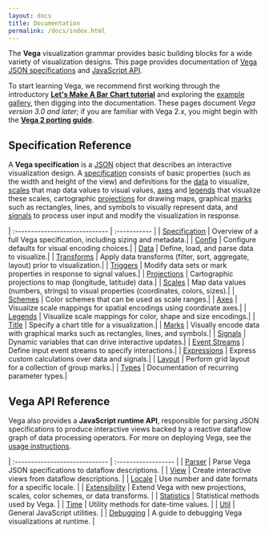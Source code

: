 ```yaml
---
layout: docs
title: Documentation
permalink: /docs/index.html
---
```


The **Vega** visualization grammar provides basic building blocks for a wide variety of visualization designs. This page provides documentation of [Vega JSON specifications](#specification) and [JavaScript API](#api).

To start learning Vega, we recommend first working through the introductory **[Let's Make A Bar Chart tutorial](../tutorials/bar-chart)** and exploring the [example gallery](../examples), then digging into the documentation. These pages document _Vega version 3.0 and later_; if you are familiar with Vega 2.x, you might begin with the [**Vega 2 porting guide**](porting-guide).


## <a name="specification"></a>Specification Reference

A **Vega specification** is a [JSON](http://en.wikipedia.org/wiki/JSON) object that describes an interactive visualization design. A [specification](specification) consists of basic properties (such as the width and height of the view) and definitions for the [data](data) to visualize, [scales](scales) that map data values to visual values, [axes](axes) and [legends](legends) that visualize these scales, cartographic [projections](projections) for drawing maps, graphical [marks](marks) such as rectangles, lines, and symbols to visually represent data, and [signals](signals) to process user input and modify the visualization in response.

| :----------------------------- | :----------- |
| [Specification](specification) | Overview of a full Vega specification, including sizing and metadata.|
| [Config](config)               | Configure defaults for visual encoding choices.|
| [Data](data)                   | Define, load, and parse data to visualize.|
| [Transforms](transforms)       | Apply data transforms (filter, sort, aggregate, layout) prior to visualization.|
| [Triggers](triggers)           | Modify data sets or mark properties in response to signal values.|
| [Projections](projections)     | Cartographic projections to map (longitude, latitude) data.|
| [Scales](scales)               | Map data values (numbers, strings) to visual properties (coordinates, colors, sizes).|
| [Schemes](schemes)             | Color schemes that can be used as scale ranges.|
| [Axes](axes)                   | Visualize scale mappings for spatial encodings using coordinate axes.|
| [Legends](legends)             | Visualize scale mappings for color, shape and size encodings.|
| [Title](title)                 | Specify a chart title for a visualization.|
| [Marks](marks)                 | Visually encode data with graphical marks such as rectangles, lines, and symbols.|
| [Signals](signals)             | Dynamic variables that can drive interactive updates.|
| [Event Streams](event-streams) | Define input event streams to specify interactions.|
| [Expressions](expressions)     | Express custom calculations over data and signals.|
| [Layout](layout)               | Perform grid layout for a collection of group marks.|
| [Types](types)                 | Documentation of recurring parameter types.|


## <a name="api"></a>Vega API Reference

Vega also provides a **JavaScript runtime API**, responsible for parsing JSON specifications to produce interactive views backed by a reactive dataflow graph of data processing operators. For more on deploying Vega, see the [usage instructions](../usage).

| :----------------------------- | :------------------ |
| [Parser](api/parser)           | Parse Vega JSON specifications to dataflow descriptions. |
| [View](api/view)               | Create interactive views from dataflow descriptions. |
| [Locale](api/locale)           | Use number and date formats for a specific locale. |
| [Extensibility](api/extensibility) | Extend Vega with new projections, scales, color schemes, or data transforms. |
| [Statistics](api/statistics)   | Statistical methods used by Vega. |
| [Time](api/time)               | Utility methods for date-time values. |
| [Util](api/util)               | General JavaScript utilities. |
| [Debugging](api/debugging)     | A guide to debugging Vega visualizations at runtime. |
